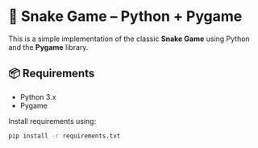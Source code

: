 # 🐍 Snake Game – Python + Pygame

This is a simple implementation of the classic **Snake Game** using Python and the **Pygame** library.

## 📦 Requirements

- Python 3.x
- Pygame

Install requirements using:

```bash
pip install -r requirements.txt
